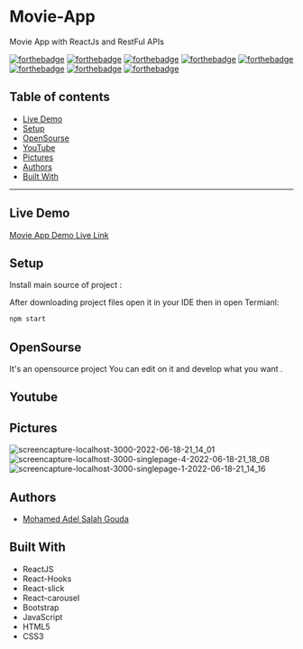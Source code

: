 # Movie-App
Movie App with ReactJs and RestFul APIs


[![forthebadge](https://forthebadge.com/images/badges/built-with-love.svg)](https://forthebadge.com)
[![forthebadge](https://forthebadge.com/images/badges/built-by-developers.svg)](https://forthebadge.com)
[![forthebadge](https://forthebadge.com/images/badges/uses-git.svg)](https://forthebadge.com)
[![forthebadge](https://forthebadge.com/images/badges/made-with-javascript.svg)](https://forthebadge.com)
[![forthebadge](https://forthebadge.com/images/badges/uses-html.svg)](https://forthebadge.com)
[![forthebadge](https://forthebadge.com/images/badges/uses-css.svg)](https://forthebadge.com)
[![forthebadge](https://forthebadge.com/images/badges/powered-by-coffee.svg)](https://forthebadge.com)
[![forthebadge](https://forthebadge.com/images/badges/uses-js.svg)](https://forthebadge.com)

## Table of contents
* [Live Demo](#live-demo)
* [Setup](#setup)
* [OpenSourse](#opensourse)
* [YouTube](#youtube)
* [Pictures](#pictures)
* [Authors](#authors)
* [Built With](#built-with)
***

## Live Demo

[Movie App Demo Live Link]()


## Setup

Install main source of project :

After downloading project files open it in your IDE then in open Termianl:

```bash
npm start 
```


## OpenSourse

  It's an opensource project You can edit on it and develop what you want .

## Youtube



## Pictures

![screencapture-localhost-3000-2022-06-18-21_14_01](https://user-images.githubusercontent.com/26310663/174453296-2b86a23d-e446-41f0-8821-11fcd165c637.png)
![screencapture-localhost-3000-singlepage-4-2022-06-18-21_18_08](https://user-images.githubusercontent.com/26310663/174453299-4ceb6fc8-b89a-4965-8994-d2c583a9666d.png)
![screencapture-localhost-3000-singlepage-1-2022-06-18-21_14_16](https://user-images.githubusercontent.com/26310663/174453313-9c3ec067-4c09-4ee1-9624-22e469ba169a.png)

## Authors
* [Mohamed Adel Salah Gouda](https://github.com/Mohamedadelsaleh)

## Built With
* ReactJS
* React-Hooks
* React-slick
* React-carousel
* Bootstrap
* JavaScript
* HTML5
* CSS3
